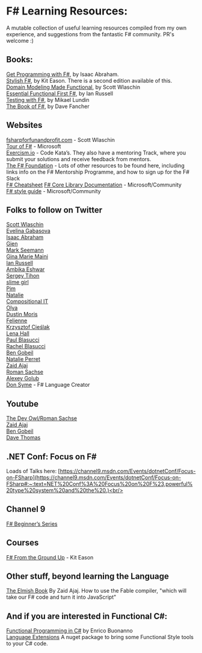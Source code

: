 
# F# Learning Resources:

A mutable collection of useful learning resources compiled from my own experience, and suggestions from the fantastic F# community. 
PR's welcome :)

## Books:
[Get Programming with F#](https://www.manning.com/books/get-programming-with-f-sharp?gclid=CjwKCAjw_L6LBhBbEiwA4c46uqHTRPeuaPnTU-1R8sIW-a9oEcSsIqMD0MW5eDAzBs2OifVtEDMQ-hoCe5EQAvD_BwE), by Isaac Abraham. <br/>
[Stylish F#](https://www.apress.com/gp/book/9781484239995), by Kit Eason. There is a second edition available of this. <br/>
[Domain Modeling Made Functional](https://pragprog.com/titles/swdddf/domain-modeling-made-functional/), by Scott Wlaschin <br/>
[Essential Functional First F#](https://leanpub.com/essential-fsharp), by Ian Russell <br/>
[Testing with F#](https://www.packtpub.com/product/testing-with-f/9781784391232), by Mikael Lundin <br/>
[The Book of F#](https://nostarch.com/fsharp), by Dave Fancher <br/>

## Websites
[fsharpforfunandprofit.com](https://fsharpforfunandprofit.com) - Scott Wlaschin <br/>
[Tour of F#](https://docs.microsoft.com/en-us/dotnet/fsharp/tour) - Microsoft <br/>
[Exercism.io](https://exercism.io/) - Code Kata’s. They also have a mentoring Track, where you submit your solutions and receive feedback from mentors. <br/>
[The F# Foundation](https://fsharp.org/) - Lots of other resources to be found here, including links info on the F# Mentorship Programme, and how to sign up for the F# Slack <br/>
[F# Cheatsheet](https://dungpa.github.io/fsharp-cheatsheet/)
[F# Core Library Documentation](https://fsharp.github.io/fsharp-core-docs/) - Microsoft/Community <br/>
[F# style guide](https://docs.microsoft.com/en-us/dotnet/fsharp/style-guide/) - Microsoft/Community <br/>

## Folks to follow on Twitter

[Scott Wlaschin](https://twitter.com/ScottWlaschin) <br/>
[Evelina Gabasova](https://twitter.com/evelgab) <br/>
[Isaac Abraham](https://twitter.com/isaac_abraham) <br/>
[Gien](https://twitter.com/selketjah) <br/>
[Mark Seemann](https://twitter.com/ploeh) <br/>
[Gina Marie Maini](https://twitter.com/wiredsis) <br/>
[Ian Russell](https://twitter.com/ijrussell) <br/>
[Ambika Eshwar](https://twitter.com/rosalogia) <br/>
[Sergey Tihon](https://twitter.com/sergey_tihon) <br/>
[slime girl](https://twitter.com/cagyirey) <br/>
[Pim](https://twitter.com/70696d) <br/>
[Natalie](https://twitter.com/natalie) <br/>
[Compositional IT](https://twitter.com/compositionalit) <br/>
[Olya](https://twitter.com/w0lya) <br/>
[Dustin Moris](https://twitter.com/dustinmoris) <br/>
[Felienne](https://twitter.com/Felienne) <br/>
[Krzysztof Cieślak](https://twitter.com/k_cieslak) <br/>
[Lena Hall](https://twitter.com/lenadroid) <br/>
[Paul Blasucci](https://twitter.com/pblasucci) <br/>
[Rachel Blasucci](https://twitter.com/rachelreese) <br/>
[Ben Gobeil](https://twitter.com/GobeilBen) <br/>
[Natalie Perret](https://twitter.com/natalie_perret) <br/>
[Zaid Ajaj](https://twitter.com/zaid_ajaj) <br/>
[Roman Sachse](https://twitter.com/R0MMSEN) <br/>
[Alexey Golub](https://twitter.com/Tyrrrz) <br/>
[Don Syme](https://twitter.com/dsymetweets) - F# Language Creator <br/>


## Youtube
[The Dev Owl/Roman Sachse](https://www.youtube.com/channel/UCOX5DkLyqctM-wkOAU_mUpA) <br/>
[Zaid Ajaj](https://www.youtube.com/channel/UChT-c1jBnyKCltsw0cNifLA) <br/>
[Ben Gobeil](https://www.youtube.com/channel/UCX7iFEPRPubYZyU-e-END5A) <br/>
[Dave Thomas](https://www.youtube.com/channel/UC0kXc1f_WBYSklrElcPWzgg) <br/>

## .NET Conf: Focus on F#
Loads of Talks here: [https://channel9.msdn.com/Events/dotnetConf/Focus-on-FSharp](https://channel9.msdn.com/Events/dotnetConf/Focus-on-FSharp#:~:text=NET%20Conf%3A%20Focus%20on%20F%23,powerful%20type%20system%20and%20the%20.)<br/>

## Channel 9
[F# Beginner’s Series](https://channel9.msdn.com/Series/Beginners-Series-to-FSharp/Introduction-1-of-12--Beginners-Series-to-F)<br/>

## Courses
[F# From the Ground Up](https://www.udemy.com/course/fsharp-from-the-ground-up) - Kit Eason


## Other stuff, beyond learning the Language
[The Elmish Book](https://zaid-ajaj.github.io/the-elmish-book/#/) By Zaid Ajaj. How to use the Fable compiler, "which will take our F# code and turn it into JavaScript"



## And if you are interested in Functional C#:<br/>
[Functional Programming in C#](https://www.manning.com/books/functional-programming-in-c-sharp-second-edition) by Enrico Buonanno <br/>
[Language Extensions](https://github.com/louthy/language-ext) A nuget package to bring some Functional Style tools to your C# code. <br/>




